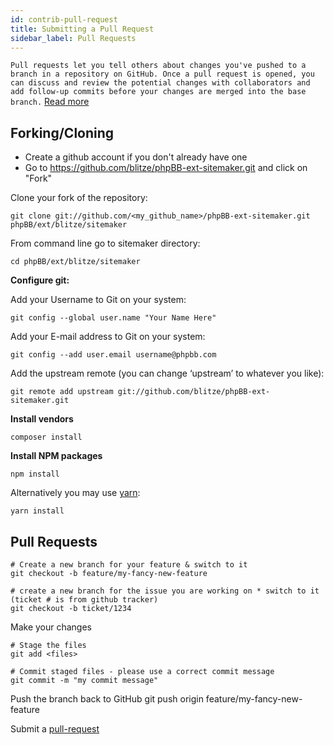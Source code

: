 ```yaml
---
id: contrib-pull-request
title: Submitting a Pull Request
sidebar_label: Pull Requests
---
```

`Pull requests let you tell others about changes you've pushed to a branch in a repository on GitHub. Once a pull request is opened, you can discuss and review the potential changes with collaborators and add follow-up commits before your changes are merged into the base branch.` [Read more](https://help.github.com/articles/about-pull-requests/)

## Forking/Cloning

* Create a github account if you don't already have one
* Go to https://github.com/blitze/phpBB-ext-sitemaker.git and click on "Fork"

Clone your fork of the repository:

    git clone git://github.com/<my_github_name>/phpBB-ext-sitemaker.git phpBB/ext/blitze/sitemaker
    

From command line go to sitemaker directory:

    cd phpBB/ext/blitze/sitemaker
    

**Configure git:**

Add your Username to Git on your system:

    git config --global user.name "Your Name Here"
    

Add your E-mail address to Git on your system:

    git config --add user.email username@phpbb.com
    

Add the upstream remote (you can change ‘upstream’ to whatever you like):

    git remote add upstream git://github.com/blitze/phpBB-ext-sitemaker.git
    

**Install vendors**

    composer install
    

**Install NPM packages**

    npm install
    

Alternatively you may use [yarn](https://yarnpkg.com):

    yarn install
    

## Pull Requests

    # Create a new branch for your feature & switch to it
    git checkout -b feature/my-fancy-new-feature
    
    # create a new branch for the issue you are working on * switch to it (ticket # is from github tracker)
    git checkout -b ticket/1234
    

Make your changes

    # Stage the files
    git add <files> 
    
    # Commit staged files - please use a correct commit message
    git commit -m "my commit message"
    

Push the branch back to GitHub git push origin feature/my-fancy-new-feature

Submit a [pull-request](https://github.com/blitze/phpBB-ext-sitemaker/pulls)